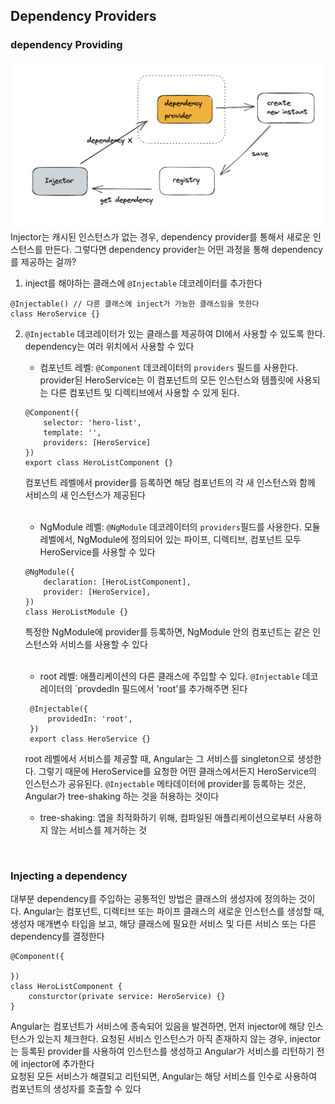 ## Dependency Providers

### dependency Providing

![dependency Providing](../images/2023_01_29_dependency_providers_01.png)
Injector는 캐시된 인스턴스가 없는 경우, dependency provider를 통해서 새로운 인스턴스를 만든다. 그렇다면 dependency provider는 어떤 과정을 통해 dependency를 제공하는 걸까?

1. inject를 해야하는 클래스에 `@Injectable` 데코레이터를 추가한다

```
@Injectable() // 다른 클래스에 inject가 가능한 클래스임을 뜻한다
class HeroService {}
```

2. `@Injectable` 데코레이터가 있는 클래스를 제공하여 DI에서 사용할 수 있도록 한다. dependency는 여러 위치에서 사용할 수 있다

   - 컴포넌트 레벨: `@Component` 데코레이터의 `providers` 필드를 사용한다. provider된 HeroService는 이 컴포넌트의 모든 인스턴스와 템플릿에 사용되는 다른 컴포넌트 및 디렉티브에서 사용할 수 있게 된다.

   ```
   @Component({
       selector: 'hero-list',
       template: '',
       providers: [HeroService]
   })
   export class HeroListComponent {}
   ```

   컴포넌트 레벨에서 provider를 등록하면 해당 컴포넌트의 각 새 인스턴스와 함께 서비스의 새 인스턴스가 제공된다

    <br/>

   - NgModule 레벨: `@NgModule` 데코레이터의 `providers`필드를 사용한다. 모듈 레벨에서, NgModule에 정의되어 있는 파이프, 디렉티브, 컴포넌트 모두 HeroService를 사용할 수 있다

   ```
   @NgModule({
       declaration: [HeroListComponent],
       provider: [HeroService],
   })
   class HeroListModule {}
   ```

   특정한 NgModule에 provider를 등록하면, NgModule 안의 컴포넌트는 같은 인스턴스와 서비스를 사용할 수 있다

    <br/>

   - root 레벨: 애플리케이션의 다른 클래스에 주입할 수 있다. `@Injectable` 데코레이터의 `provdedIn 필드에서 'root'를 추가해주면 된다

   ```
    @Injectable({
        providedIn: 'root',
    })
    export class HeroService {}
   ```

   root 레벨에서 서비스를 제공할 때, Angular는 그 서비스를 singleton으로 생성한다. 그렇기 때문에 HeroService를 요청한 어떤 클래스에서든지 HeroService의 인스턴스가 공유된다.
   `@Injectable` 메타데이터에 provider를 등록하는 것은, Angular가 tree-shaking 하는 것을 허용하는 것이다

   - tree-shaking: 앱을 최적화하기 위해, 컴파일된 애플리케이션으로부터 사용하지 않는 서비스를 제거하는 것

<br/>

### Injecting a dependency

대부분 dependency를 주입하는 공통적인 방법은 클래스의 생성자에 정의하는 것이다. Angular는 컴포넌트, 디렉티브 또는 파이프 클래스의 새로운 인스턴스를 생성할 때, 생성자 매개변수 타입을 보고, 해당 클래스에 필요한 서비스 및 다른 서비스 또는 다른 dependency를 결정한다

```
@Component({

})
class HeroListComponent {
    consturctor(private service: HeroService) {}
}
```

Angular는 컴포넌트가 서비스에 종속되어 있음을 발견하면, 먼저 injector에 해당 인스턴스가 있는지 체크한다. 요청된 서비스 인스턴스가 아직 존재하지 않는 경우, injector는 등록된 provider를 사용하여 인스턴스를 생성하고 Angular가 서비스를 리턴하기 전에 injector에 추가한다
<br/>
요청된 모든 서비스가 해결되고 리턴되면, Angular는 해당 서비스를 인수로 사용하여 컴포넌트의 생성자를 호출할 수 있다
